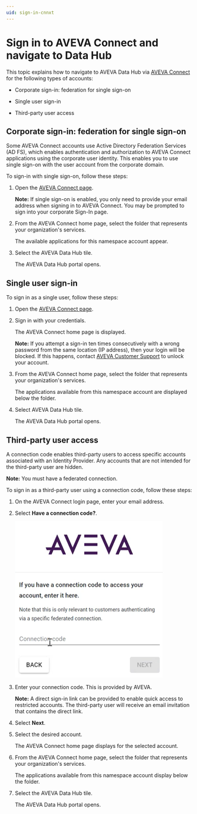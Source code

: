 ```yaml
---
uid: sign-in-cnnxt
---
```


# Sign in to AVEVA Connect and navigate to Data Hub 

This topic explains how to navigate to AVEVA Data Hub via [AVEVA Connect](https://connect.aveva.com/) for the following types of accounts:

* Corporate sign-in: federation for single sign-on

* Single user sign-in

* Third-party user access

## Corporate sign-in: federation for single sign-on

Some AVEVA Connect accounts use Active Directory Federation Services (AD FS), which enables authentication and authorization to AVEVA Connect applications using the corporate user identity. This enables you to use single sign-on with the user account from the corporate domain.

To sign-in with single sign-on, follow these steps:

1. Open the [AVEVA Connect page](https://connect.aveva.com/). 

   **Note:** If single sign-on is enabled, you only need to provide your email address when signing in to AVEVA Connect. You may be prompted to sign into your corporate Sign-In page.

1. From the AVEVA Connect home page, select the folder that represents your organization's services.
   
   The available applications for this namespace account appear. 
     
1. Select the AVEVA Data Hub tile.

   The AVEVA Data Hub portal opens. 

## Single user sign-in

To sign in as a single user, follow these steps:

1. Open the [AVEVA Connect page](https://connect.aveva.com/). 

1. Sign in with your credentials. 
    
    The AVEVA Connect home page is displayed.

    **Note:** If you attempt a sign-in ten times consecutively with a wrong password from the same location (IP address), then your login will be blocked. If this happens, contact [AVEVA Customer Support](https://softwaresupport.aveva.com) to unlock your account.

1. From the AVEVA Connect home page, select the folder that represents your organization's services.
   
   The applications available from this namespace account are displayed below the folder. 
     
1. Select AVEVA Data Hub tile.

   The AVEVA Data Hub portal opens. 

## Third-party user access

A connection code enables third-party users to access specific accounts associated with an Identity Provider. Any accounts that are not intended for the third-party user are hidden.

**Note:** You must have a federated connection.

To sign in as a third-party user using a connection code, follow these steps:

1.	On the AVEVA Connect login page, enter your email address.

1.	Select **Have a connection code?**.

    ![Connection code screen](./images/cnnxtn-code-3rd-party.png)

1.	Enter your connection code. This is provided by AVEVA.
 
    **Note:** A direct sign-in link can be provided to enable quick access to restricted accounts. The third-party user will receive an email invitation that contains the direct link.

1.	Select **Next**.

1.	Select the desired account.

    The AVEVA Connect home page displays for the selected account.

1. From the AVEVA Connect home page, select the folder that represents your organization's services.
   
   The applications available from this namespace account display below the folder. 
     
1. Select the AVEVA Data Hub tile.

   The AVEVA Data Hub portal opens.
